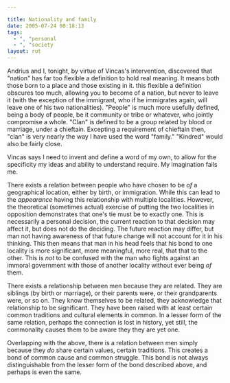 ```yaml
---

title: Nationality and family
date: 2005-07-24 00:18:13
tags:
  - ", "personal
  - ", "society
layout: rut
---
```


<p>Andrius and I, tonight, by virtue of Vincas's intervention, discovered that "nation" has far too flexible a definition to hold real meaning.  It means both those born to a place and those existing in it.  this flexible a definition obscures too much, allowing you to become of a nation, but never to leave it (with the exception of the immigrant, who if he immigrates again, will leave one of his two nationalities).  "People" is much more usefully defined, being a body of people, be it community or tribe or whatever, who jointly compromise a whole.  "Clan" is defined to be a group related by blood or marriage, under a chieftain.  Excepting a requirement of chieftain then, "clan" is very nearly the way I have used the word "family."  "Kindred" would also be fairly close.</p>  <p>Vincas says I need to invent and define a word of my own, to allow for the specificity my ideas and ability to understand require. My imagination fails me.</p>  <p>There exists a relation between people who have chosen to be <em>of</em> a geographical location, either by birth, or immigration.  While this can lead to the <em>appearance</em> having this relationship with multiple localities.  However, the theoretical (sometimes actual) exercise of putting the two localities in opposition demonstrates that one's tie must be to exactly one. This is necessarily a personal decision, the current reaction to that decision may affect it, but does not do the deciding.  The future reaction may differ, but man not having awareness of that future change will not account for it in his thinking.  This then means that man in his head feels that his bond to one locality is more significant, more meaningful, more real, that that to the other. This is <em>not</em> to be confused with the man who fights against an immoral government with those of another locality without ever being <em>of</em> them.</p>  <p>There exists a relationship between men because they are related. They are siblings (by birth or marriage), or their parents were, or their grandparents were, or so on.  They know themselves to be related, they acknowledge that relationship to be significant. They have been raised with at least certain common traditions and cultural elements in common.  In a lesser form of the same relation, perhaps the connection is lost in history, yet still, the commonality causes them to be aware they they are yet one.</p>  <p>Overlapping with the above, there is a relation between men simply because they <em>do</em> share certain values, certain traditions. This creates a bond of common cause and common struggle.  This bond is not always distinguishable from the lesser form of the bond described above, and perhaps is even the same.</p>

